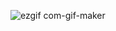 ![ezgif com-gif-maker](https://user-images.githubusercontent.com/91944488/201535383-cb935313-061e-43ec-9ef8-c2745f07dbb8.gif)
